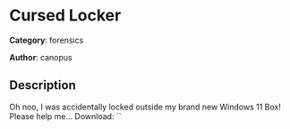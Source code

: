 # Cursed Locker


**Category**: forensics

**Author**: canopus

## Description

Oh noo, I was accidentally locked outside my brand new Windows 11 Box! Please help me... 
Download:  ``

